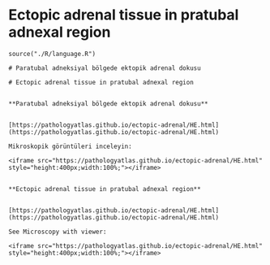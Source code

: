 # Ectopic adrenal tissue in pratubal adnexal region





```{r language ectopic-adrenal, echo=FALSE, include=TRUE}
source("./R/language.R")
```




```{asis, echo = (language == "TR")}
# Paratubal adneksiyal bölgede ektopik adrenal dokusu
```




```{asis, echo = (language == "EN")}
# Ectopic adrenal tissue in pratubal adnexal region
```




```{asis, echo = (language == "TR")}

**Paratubal adneksiyal bölgede ektopik adrenal dokusu**


[https://pathologyatlas.github.io/ectopic-adrenal/HE.html](https://pathologyatlas.github.io/ectopic-adrenal/HE.html)

Mikroskopik görüntüleri inceleyin:

<iframe src="https://pathologyatlas.github.io/ectopic-adrenal/HE.html" style="height:400px;width:100%;"></iframe>

```




```{asis, echo = (language == "EN")}

**Ectopic adrenal tissue in pratubal adnexal region**


[https://pathologyatlas.github.io/ectopic-adrenal/HE.html](https://pathologyatlas.github.io/ectopic-adrenal/HE.html)

See Microscopy with viewer: 

<iframe src="https://pathologyatlas.github.io/ectopic-adrenal/HE.html" style="height:400px;width:100%;"></iframe>

```


